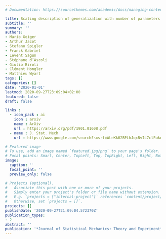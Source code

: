 ```yaml
---
# Documentation: https://sourcethemes.com/academic/docs/managing-content/

title: Scaling description of generalization with number of parameters in deep learning
subtitle: ''
summary: ''
authors:
- Mario Geiger
- Arthur Jacot
- Stefano Spigler
- Franck Gabriel
- Levent Sagun
- Stéphane d’Ascoli
- Giulio Biroli
- Clément Hongler
- Matthieu Wyart
tags: []
categories: []
date: '2020-01-01'
lastmod: 2020-09-27T23:09:04+02:00
featured: false
draft: false

links :
  - icon_pack : ai
    icon : arxiv
    name : ArXiv
    url : https://arxiv.org/pdf/1901.01608.pdf
  - name : J. Stat. Mech
    url : https://www.google.com/search?sxsrf=ALeKk02BPLhJqxBvIL7clEukomVMQiWb8A%3A1601280184118&ei=uJhxX-HdBo6_Uqntq8AJ&q=j+stat+mech+scaling+ascoli+geiger&oq=j+stat+mech+scaling+ascoli+geiger&gs_lcp=CgZwc3ktYWIQAzIECAAQRzIECAAQRzIECAAQRzIECAAQRzIECAAQRzIECAAQRzIECAAQRzIECAAQR1CS9AVYlZAGYKaRBmgAcAJ4AIABAIgBAJIBAJgBAKABAaoBB2d3cy13aXrIAQjAAQE&sclient=psy-ab&ved=0ahUKEwjhmb3EsYvsAhWOnxQKHan2CpgQ4dUDCA0&uact=5

# Featured image
# To use, add an image named `featured.jpg/png` to your page's folder.
# Focal points: Smart, Center, TopLeft, Top, TopRight, Left, Right, BottomLeft, Bottom, BottomRight.
image:
  caption: ''
  focal_point: ''
  preview_only: false

# Projects (optional).
#   Associate this post with one or more of your projects.
#   Simply enter your project's folder or file name without extension.
#   E.g. `projects = ["internal-project"]` references `content/project/deep-learning/index.md`.
#   Otherwise, set `projects = []`.
projects: []
publishDate: '2020-09-27T21:09:04.572370Z'
publication_types:
- 2
abstract: ''
publication: '*Journal of Statistical Mechanics: Theory and Experiment*'
---
```

